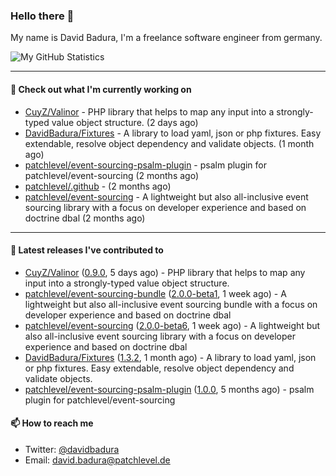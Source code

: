 ### Hello there 👋

My name is David Badura, I'm a freelance software engineer from germany.

![My GitHub Statistics](https://github-readme-stats.vercel.app/api?username=DavidBadura&show_icons=true&count_private=true&hide_title=true)

---

#### 👷 Check out what I'm currently working on

- [CuyZ/Valinor](https://github.com/CuyZ/Valinor) - PHP library that helps to map any input into a strongly-typed value object structure. (2 days ago)
- [DavidBadura/Fixtures](https://github.com/DavidBadura/Fixtures) - A library to load yaml, json or php fixtures. Easy extendable, resolve object dependency and validate objects. (1 month ago)
- [patchlevel/event-sourcing-psalm-plugin](https://github.com/patchlevel/event-sourcing-psalm-plugin) - psalm plugin for patchlevel/event-sourcing (2 months ago)
- [patchlevel/.github](https://github.com/patchlevel/.github) -  (2 months ago)
- [patchlevel/event-sourcing](https://github.com/patchlevel/event-sourcing) - A lightweight but also all-inclusive event sourcing library with a focus on developer experience and based on doctrine dbal (2 months ago)

---

#### 🔭 Latest releases I've contributed to

- [CuyZ/Valinor](https://github.com/CuyZ/Valinor) ([0.9.0](https://github.com/CuyZ/Valinor/releases/tag/0.9.0), 5 days ago) - PHP library that helps to map any input into a strongly-typed value object structure.
- [patchlevel/event-sourcing-bundle](https://github.com/patchlevel/event-sourcing-bundle) ([2.0.0-beta1](https://github.com/patchlevel/event-sourcing-bundle/releases/tag/2.0.0-beta1), 1 week ago) - A lightweight but also all-inclusive event sourcing bundle with a focus on developer experience and based on doctrine dbal
- [patchlevel/event-sourcing](https://github.com/patchlevel/event-sourcing) ([2.0.0-beta6](https://github.com/patchlevel/event-sourcing/releases/tag/2.0.0-beta6), 1 week ago) - A lightweight but also all-inclusive event sourcing library with a focus on developer experience and based on doctrine dbal
- [DavidBadura/Fixtures](https://github.com/DavidBadura/Fixtures) ([1.3.2](https://github.com/DavidBadura/Fixtures/releases/tag/1.3.2), 1 month ago) - A library to load yaml, json or php fixtures. Easy extendable, resolve object dependency and validate objects.
- [patchlevel/event-sourcing-psalm-plugin](https://github.com/patchlevel/event-sourcing-psalm-plugin) ([1.0.0](https://github.com/patchlevel/event-sourcing-psalm-plugin/releases/tag/1.0.0), 5 months ago) - psalm plugin for patchlevel/event-sourcing

#### 📫 How to reach me

- Twitter: [@davidbadura](https://twitter.com/davidbadura)
- Email: [david.badura@patchlevel.de](mailto:david.badura@patchlevel.de)